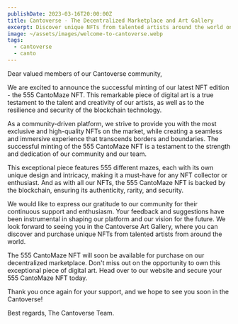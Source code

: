 ```yaml
---
publishDate: 2023-03-16T20:00:00Z
title: Cantoverse - The Decentralized Marketplace and Art Gallery
excerpt: Discover unique NFTs from talented artists around the world on Cantoverse - the secure, transparent, and eco-friendly platform.
image: ~/assets/images/welcome-to-cantoverse.webp
tags:
  - cantoverse
  - canto
---
```


Dear valued members of our Cantoverse community,

We are excited to announce the successful minting of our latest NFT edition - the 555 CantoMaze NFT. This remarkable piece of digital art is a true testament to the talent and creativity of our artists, as well as to the resilience and security of the blockchain technology.

As a community-driven platform, we strive to provide you with the most exclusive and high-quality NFTs on the market, while creating a seamless and immersive experience that transcends borders and boundaries. The successful minting of the 555 CantoMaze NFT is a testament to the strength and dedication of our community and our team.

This exceptional piece features 555 different mazes, each with its own unique design and intricacy, making it a must-have for any NFT collector or enthusiast. And as with all our NFTs, the 555 CantoMaze NFT is backed by the blockchain, ensuring its authenticity, rarity, and security.

We would like to express our gratitude to our community for their continuous support and enthusiasm. Your feedback and suggestions have been instrumental in shaping our platform and our vision for the future. We look forward to seeing you in the Cantoverse Art Gallery, where you can discover and purchase unique NFTs from talented artists from around the world.

The 555 CantoMaze NFT will soon be available for purchase on our decentralized marketplace. Don't miss out on the opportunity to own this exceptional piece of digital art. Head over to our website and secure your 555 CantoMaze NFT today.

Thank you once again for your support, and we hope to see you soon in the Cantoverse!

Best regards,
The Cantoverse Team.

